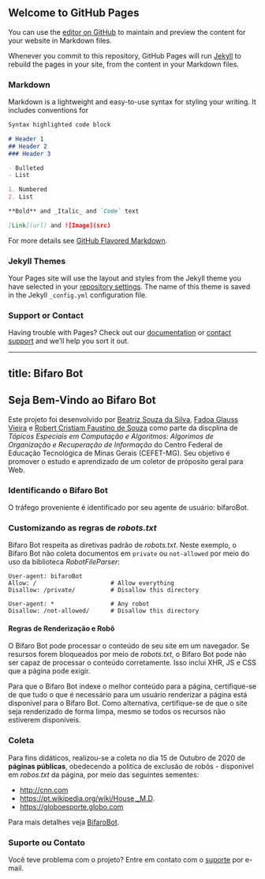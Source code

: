 ## Welcome to GitHub Pages

You can use the [editor on GitHub](https://github.com/jonathancsr/recuperacao-da-informacao/edit/gh-pages/index.md) to maintain and preview the content for your website in Markdown files.

Whenever you commit to this repository, GitHub Pages will run [Jekyll](https://jekyllrb.com/) to rebuild the pages in your site, from the content in your Markdown files.

### Markdown

Markdown is a lightweight and easy-to-use syntax for styling your writing. It includes conventions for

```markdown
Syntax highlighted code block

# Header 1
## Header 2
### Header 3

- Bulleted
- List

1. Numbered
2. List

**Bold** and _Italic_ and `Code` text

[Link](url) and ![Image](src)
```

For more details see [GitHub Flavored Markdown](https://guides.github.com/features/mastering-markdown/).

### Jekyll Themes

Your Pages site will use the layout and styles from the Jekyll theme you have selected in your [repository settings](https://github.com/jonathancsr/recuperacao-da-informacao/settings/pages). The name of this theme is saved in the Jekyll `_config.yml` configuration file.

### Support or Contact

Having trouble with Pages? Check out our [documentation](https://docs.github.com/categories/github-pages-basics/) or [contact support](https://support.github.com/contact) and we’ll help you sort it out.


---
title: Bifaro Bot
---
## Seja Bem-Vindo ao Bifaro Bot

Este projeto foi desenvolvido por [Beatriz Souza da Silva](https://github.com/bia-souza), [Fadoa Glauss Vieira](https://github.com/fadoaglauss) e [Robert Cristiam Faustino de Souza](https://github.com/hobbitx) como parte da discplina de _Tópicos Especiais em Computação e Algoritmos: Algorimos de Organização e Recuperação de Informação_ do Centro Federal de Educação Tecnológica de Minas Gerais (CEFET-MG). Seu objetivo é promover o estudo e aprendizado de um coletor de próposito geral para Web.

### Identificando o Bifaro Bot
O tráfego proveniente é identificado por seu agente de usuário: bifaroBot.

### Customizando as regras de _robots.txt_
Bifaro Bot respeita as diretivas padrão de _robots.txt_. Neste exemplo, o Bifaro Bot não coleta documentos em `private` ou `not-allowed` por meio do uso da biblioteca _RobotFileParser_: 
```
User-agent: bifaroBot
Allow: /                     # Allow everything
Disallow: /private/          # Disallow this directory
```
```
User-agent: *                # Any robot
Disallow: /not-allowed/      # Disallow this directory
```

#### Regras de Renderização e Robô
O Bifaro Bot pode processar o conteúdo de seu site em um navegador. Se resursos forem bloqueados por meio de _robots.txt_, o Bifaro Bot pode não ser capaz de processar o conteúdo corretamente. Isso inclui XHR, JS e CSS que a página pode exigir.

Para que o Bifaro Bot indexe o melhor conteúdo para a página, certifique-se de que tudo o que é necessário para um usuário renderizar a página está disponível para o Bifaro Bot. Como alternativa, certifique-se de que o site seja renderizado de forma limpa, mesmo se todos os recursos não estiverem disponíveis. 


### Coleta
Para fins didáticos, realizou-se a coleta no dia 15 de Outubro de 2020 de **páginas públicas**, obedecendo a politíca de exclusão de robôs - disponível em _robos.txt_ da página, por meio das seguintes sementes:
- http://cnn.com
- https://pt.wikipedia.org/wiki/House,_M.D.
- https://globoesporte.globo.com

Para mais detalhes veja [BifaroBot](https://github.com/fadoaglauss/InfoBifaroBot).

### Suporte ou Contato
Você teve problema com o projeto? Entre em contato com o [suporte](mailto:fadoa.glauss@gmail.com) por e-mail.

